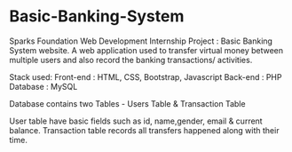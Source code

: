 # Basic-Banking-System
Sparks Foundation Web Development Internship Project : Basic Banking System website. A web application used to transfer virtual money between multiple users and also record the banking transactions/ activities.

Stack used: Front-end : HTML, CSS, Bootstrap, Javascript Back-end : PHP Database : MySQL

Database contains two Tables - Users Table & Transaction Table

User table have basic fields such as id, name,gender, email & current balance. Transaction table records all transfers happened along with their time.
